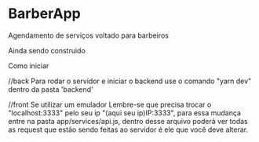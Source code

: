 # BarberApp
 Agendamento de serviços voltado para barbeiros
 
 Ainda sendo construido
 
 
 Como iniciar

//back
Para rodar o servidor e iniciar o backend use o comando "yarn dev" dentro da pasta 'backend'

//front 
Se utilizar um emulador Lembre-se que precisa trocar o "localhost:3333" pelo seu ip "(aqui seu ip)IP:3333",
para essa mudança entre na pasta app/services/api.js, dentro desse arquivo poderá ver todas as request que
estão sendo feitas ao servidor é ele que você deve alterar.



